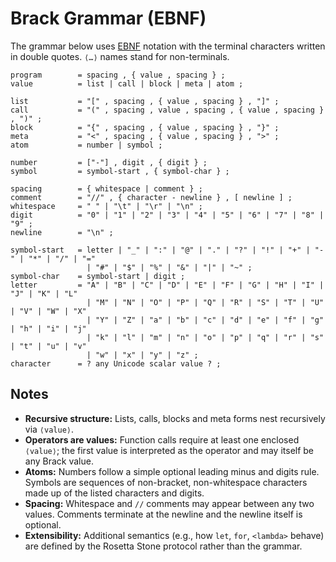# Brack Grammar (EBNF)

The grammar below uses [EBNF](https://en.wikipedia.org/wiki/Extended_Backus%E2%80%93Naur_form) notation with the terminal
characters written in double quotes. `⟨…⟩` names stand for non-terminals.

```
program        = spacing , { value , spacing } ;
value          = list | call | block | meta | atom ;

list           = "[" , spacing , { value , spacing } , "]" ;
call           = "(" , spacing , value , spacing , { value , spacing } , ")" ;
block          = "{" , spacing , { value , spacing } , "}" ;
meta           = "<" , spacing , { value , spacing } , ">" ;
atom           = number | symbol ;

number         = ["-"] , digit , { digit } ;
symbol         = symbol-start , { symbol-char } ;

spacing        = { whitespace | comment } ;
comment        = "//" , { character - newline } , [ newline ] ;
whitespace     = " " | "\t" | "\r" | "\n" ;
digit          = "0" | "1" | "2" | "3" | "4" | "5" | "6" | "7" | "8" | "9" ;
newline        = "\n" ;

symbol-start   = letter | "_" | ":" | "@" | "." | "?" | "!" | "+" | "-" | "*" | "/" | "="
                 | "#" | "$" | "%" | "&" | "|" | "~" ;
symbol-char    = symbol-start | digit ;
letter         = "A" | "B" | "C" | "D" | "E" | "F" | "G" | "H" | "I" | "J" | "K" | "L"
                 | "M" | "N" | "O" | "P" | "Q" | "R" | "S" | "T" | "U" | "V" | "W" | "X"
                 | "Y" | "Z" | "a" | "b" | "c" | "d" | "e" | "f" | "g" | "h" | "i" | "j"
                 | "k" | "l" | "m" | "n" | "o" | "p" | "q" | "r" | "s" | "t" | "u" | "v"
                 | "w" | "x" | "y" | "z" ;
character      = ? any Unicode scalar value ? ;
```

## Notes

* **Recursive structure:** Lists, calls, blocks and meta forms nest recursively via `⟨value⟩`.
* **Operators are values:** Function calls require at least one enclosed `⟨value⟩`; the first
  value is interpreted as the operator and may itself be any Brack value.
* **Atoms:** Numbers follow a simple optional leading minus and digits rule. Symbols are
  sequences of non-bracket, non-whitespace characters made up of the listed characters and digits.
* **Spacing:** Whitespace and `//` comments may appear between any two values. Comments terminate at
  the newline and the newline itself is optional.
* **Extensibility:** Additional semantics (e.g., how `let`, `for`, `<lambda>` behave) are defined by
  the Rosetta Stone protocol rather than the grammar.
